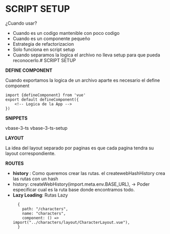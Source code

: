 # SCRIPT SETUP

¿Cuando usar?

- Cuando es un codigo mantenible con poco codigo
- Cuando es un componente pequeño
- Estrategia de refactorizacion
- Solo funciona en script setup
- Cuando separamos la logica el archivo no lleva setup para que pueda reconocerlo.# SCRIPT SETUP

**DEFINE COMPONENT**

Cuando exportamos la logica de un archivo aparte es necesario el define component

```
import {defineComponent} from 'vue'
export default defineComponent({
    <!-- Logica de la App -->
})
```

**SNIPPETS**

vbase-3-ts
vbase-3-ts-setup

**LAYOUT**

La idea del layout separado por paginas es que cada pagina tendra su layout correspondiente.

**ROUTES**

- **history** : Como queremos crear las rutas. el createwebHashHistory crea las rutas con un hash
- history: createWebHistory(import.meta.env.BASE_URL), -> Poder especificar cual es la ruta base donde encontramos todo.
- **Lazy Loading**: Rutas Lazy
  ```
    {
      path: "/characters",
      name: "characters",
      component: () => import("../characters/layout/CharacterLayout.vue"),
    }
  ```
